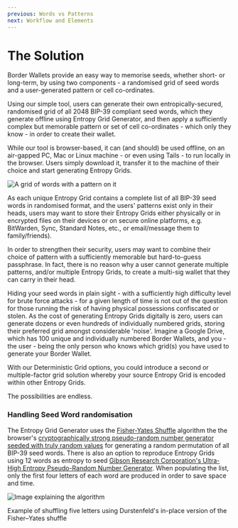 ```yaml
---
previous: Words vs Patterns
next: Workflow and Elements
---
```


# The Solution

Border Wallets provide an easy way to memorise seeds, whether short- or long-term, by using two components - a randomised grid of seed words and a user-generated pattern or cell co-ordinates.

Using our simple tool, users can generate their own entropically-secured, randomised grid of all 2048 BIP-39 compliant seed words, which they generate offline using Entropy Grid Generator, and then apply a sufficiently complex but memorable pattern or set of cell co-ordinates - which only they know - in order to create their wallet.

While our tool is browser-based, it can (and should) be used offline, on an air-gapped PC, Mac or Linux machine - or even using Tails - to run locally in the browser. Users simply download it, transfer it to the machine of their choice and start generating Entropy Grids.

![A grid of words with a pattern on it](/bw_docs_entropy_grid_top_half_patterned.png)

As each unique Entropy Grid contains a complete list of all BIP-39 seed words in randomised format, and the users' patterns exist only in their heads, users may want to store their Entropy Grids either physically or in encrypted files on their devices or on secure online platforms, e.g. BitWarden, Sync, Standard Notes, etc., or email/message them to family/friends).

In order to strengthen their security, users may want to combine their choice of pattern with a sufficiently memorable but hard-to-guess passphrase. In fact, there is no reason why a user cannot generate multiple patterns, and/or multiple Entropy Grids, to create a multi-sig wallet that they can carry in their head.

Hiding your seed words in plain sight - with a sufficiently high difficulty level for brute force attacks - for a given length of time is not out of the question for those running the risk of having physical possessions confiscated or stolen. As the cost of generating Entropy Grids digitally is zero, users can generate dozens or even hundreds of individually numbered grids, storing their preferred grid amongst considerable 'noise'. Imagine a Google Drive, which has 100 unique and individually numbered Border Wallets, and you  - the user - being the only person who knows which grid(s) you have used to generate your Border Wallet.

With our Deterministic Grid options, you could introduce a second or multiple-factor grid solution whereby your source Entropy Grid is encoded within other Entropy Grids.

The possibilities are endless.

### Handling Seed Word randomisation

The Entropy Grid Generator uses the [Fisher-Yates Shuffle](https://en.wikipedia.org/wiki/Fisher%E2%80%93Yates_shuffle) algorithm the the browser's [cryptographically strong pseudo-random number generator seeded with truly random values](https://w3c.github.io/webcrypto/#crypto-interface) for generating a random permutation of all BIP-39 seed words. There is also an option to reproduce Entropy Grids using 12 words as entropy to seed [Gibson Research Corporation's Ultra-High Entropy Pseudo-Random Number Generator](https://www.grc.com/otg/uheprng.htm). When populating the list, only the first four letters of each word are produced in order to save space and time.

![Image explaining the algorithm](/Durstenfeld_shuffle.svg)

<caption>Example of shuffling five letters using Durstenfeld's in-place version of the Fisher–Yates shuffle</caption>
